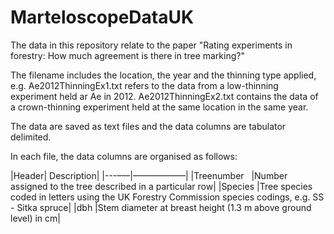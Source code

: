 # MarteloscopeDataUK
The data in this repository relate to the paper "Rating experiments in forestry: How much agreement is there in tree marking?"

The filename includes the location, the year and the thinning type applied, e.g. Ae2012ThinningEx1.txt refers to the data from a low-thinning experiment held ar Ae in 2012. Ae2012ThinningEx2.txt contains the data of a crown-thinning experiment held at the same location in the same year.

The data are saved as text files and the data columns are tabulator delimited.

In each file, the data columns are organised as follows:

|Header| Description|
|---–––|––––––––––––|
|Treenumber    |Number assigned to the tree described in a particular row|
|Species       |Tree species coded in letters using the UK Forestry Commission species codings, e.g. SS - Sitka spruce|
|dbh           |Stem diameter at breast height (1.3 m above ground level) in cm|
